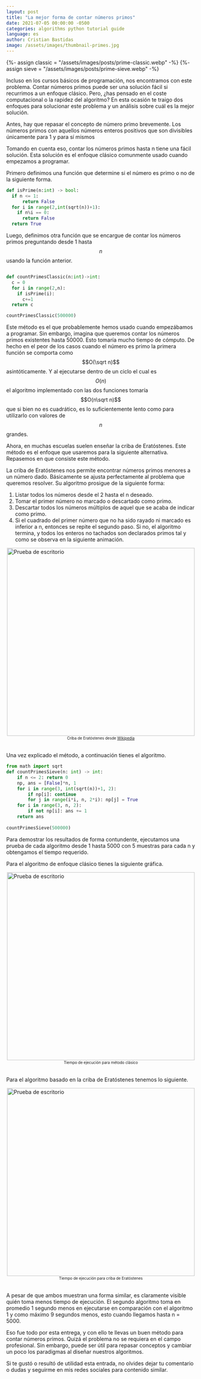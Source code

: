 ```yaml
---
layout: post
title: "La mejor forma de contar números primos"
date: 2021-07-05 00:00:00 -0500
categories: algorithms python tutorial guide
language: es
author: Cristian Bastidas
image: /assets/images/thumbnail-primes.jpg
---
```

{%- assign classic = "/assets/images/posts/prime-classic.webp" -%}
{%- assign sieve = "/assets/images/posts/prime-sieve.webp" -%}
<script src="https://polyfill.io/v3/polyfill.min.js?features=es6"></script>
<script id="MathJax-script" async src="https://cdn.jsdelivr.net/npm/mathjax@3.0.1/es5/tex-mml-chtml.js"></script>

Incluso en los cursos básicos de programación, nos encontramos con este problema. Contar números primos puede ser una solución fácil si recurrimos a un enfoque clásico. Pero, ¿has pensado en el coste computacional o la rapidez del algoritmo? En esta ocasión te traigo dos enfoques para solucionar este problema y un análisis sobre cuál es la mejor solución.

Antes, hay que repasar el concepto de número primo brevemente. Los números primos con aquellos números enteros positivos que son divisibles únicamente para 1 y para sí mismos

Tomando en cuenta eso, contar los números primos hasta n tiene una fácil solución. Esta solución es el enfoque clásico comunmente usado cuando empezamos a programar.

Primero definimos una función que determine si el número es primo o no de la siguiente forma.

```python
def isPrime(n:int) -> bool:
  if n <= 1:
      return False
  for i in range(2,int(sqrt(n))+1):
    if n%i == 0:
      return False
  return True
```

Luego, definimos otra función que se encargue de contar los números primos preguntando desde 1 hasta $$n$$ usando la función anterior.

```python

def countPrimesClassic(n:int)->int:
  c = 0
  for i in range(2,n):
    if isPrime(i):
      c+=1
  return c

countPrimesClassic(500000)
```

Este método es el que probablemente hemos usado cuando empezábamos a programar. Sin embargo, imagina que queremos contar los números primos existentes hasta 50000. Esto tomaría mucho tiempo de cómputo. De hecho en el peor de los casos cuando el número es primo la primera función se comporta como $$O(\sqrt n)$$ asintóticamente. Y al ejecutarse dentro de un ciclo el cual es $$O(n)$$ el algoritmo implementado con las dos funciones tomaría $$O(n\sqrt n)$$ que si bien no es cuadrático, es lo suficientemente lento como para utilizarlo con valores de $$n$$ grandes.

Ahora, en muchas escuelas suelen enseñar la criba de Eratóstenes. Este método es el enfoque que usaremos para la siguiente alternativa. Repasemos en que consiste este método.

La criba de Eratóstenes nos permite encontrar números primos menores a un número dado. Básicamente se ajusta perfectamente al problema que queremos resolver. Su algoritmo prosigue de la siguiente forma:

1. Listar todos los números desde el 2 hasta el n deseado.
2. Tomar el primer número no marcado o descartado como primo.
3. Descartar todos los números múltiplos de aquel que se acaba de indicar como primo.
4. Si el cuadrado del primer número que no ha sido rayado ni marcado es inferior a n, entonces se repite el segundo paso. Si no, el algoritmo termina, y todos los enteros no tachados son declarados primos tal y como se observa en la siguiente animación.

<img src="https://upload.wikimedia.org/wikipedia/commons/b/b9/Sieve_of_Eratosthenes_animation.gif" alt="Prueba de escritorio" width="500px" style="display:block; margin-left: auto; margin-right:auto;">
<div style="font-size: x-small; text-align:center;">Criba de Eratóstenes desde <a href="https://upload.wikimedia.org/wikipedia/commons/b/b9/Sieve_of_Eratosthenes_animation.gif" title="Wikipedia">Wikipedia</a>
</div>
<br>

Una vez explicado el método, a continuación tienes el algoritmo.

```python
from math import sqrt
def countPrimesSieve(n: int) -> int:
    if n <= 2: return 0
    np, ans = [False]*n, 1
    for i in range(3, int(sqrt(n))+1, 2):
        if np[i]: continue
        for j in range(i*i, n, 2*i): np[j] = True
    for i in range(3, n, 2):
        if not np[i]: ans += 1
    return ans
  
countPrimesSieve(500000)
```

Para demostrar los resultados de forma contundente, ejecutamos una prueba de cada algoritmo desde 1 hasta 5000 con 5 muestras para cada n y obtengamos el tiempo requerido.

Para el algoritmo de enfoque clásico tienes la siguiente gráfica.

<img src="{{- classic | relative_url -}}" alt="Prueba de escritorio" width="500px" style="display:block; margin-left: auto; margin-right:auto;">
<div style="font-size: x-small; text-align:center;">Tiempo de ejecución para método clásico</div>
<br>


Para el algoritmo basado en la criba de Eratóstenes tenemos lo siguiente.

<img src="{{- sieve | relative_url -}}" alt="Prueba de escritorio" width="500px" style="display:block; margin-left: auto; margin-right:auto;">
<div style="font-size: x-small; text-align:center;">Tiempo de ejecución para criba de Eratóstenes</div>
<br>


A pesar de que ambos muestran una forma similar, es claramente visible quién toma menos tiempo  de ejecución. El segundo algoritmo toma en promedio 1 segundo menos en ejecutarse en comparación con el algoritmo 1 y como máximo 9 segundos menos, esto cuando llegamos hasta n = 5000.

Eso fue todo por esta entrega, y con ello te llevas un buen método para contar números primos. Quizá el problema no se requiera en el campo profesional. Sin embargo, puede ser útil para repasar conceptos y cambiar un poco los paradigmas al diseñar nuestros algoritmos.

Si te gustó o resultó de utilidad esta entrada, no olvides dejar tu comentario o dudas y seguirme en mis redes sociales para contenido similar.